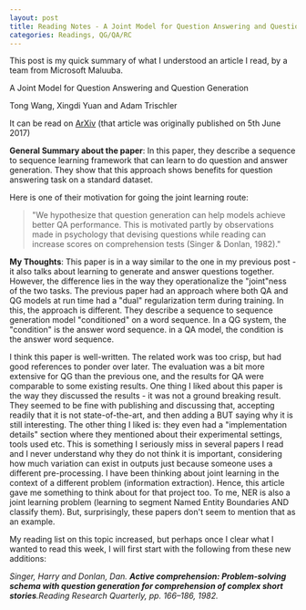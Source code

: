 ```yaml
---
layout: post
title: Reading Notes - A Joint Model for Question Answering and Question Generation
categories: Readings, QG/QA/RC
---
```


This post is my quick summary of what I understood an article I read, by a team from Microsoft Maluuba.

A Joint Model for Question Answering and Question Generation

Tong Wang, Xingdi Yuan and Adam Trischler

It can be read on [ArXiv](https://arxiv.org/pdf/1706.01450.pdf)
(that article was originally published on 5th June 2017)

**General Summary about the paper**: 
In this paper, they describe a sequence to sequence learning framework that can learn to do question and answer generation. They show that this approach shows benefits for question answering task on a standard dataset. 

Here is one of their motivation for going the joint learning route:
> "We  hypothesize that question generation can help models achieve better QA performance. This is motivated partly by observations made in
psychology that devising questions while reading can increase  scores  on  comprehension  tests  (Singer  &  Donlan, 1982)."

**My Thoughts**: 
This paper is in a way similar to the one in my previous post - it also talks about learning to generate and answer questions together. However, the difference lies in the way they operationalize the "joint"ness of the two tasks. The previous paper had an approach where both QA and QG models at run time had a "dual" regularization term during training. In this, the approach is different. They describe a sequence to sequence generation model "conditioned" on a word sequence. In a QG system, the "condition" is the answer word sequence. in a QA model, the condition is the answer word sequence. 

I think this paper is well-written. The related work was too crisp, but had good references to ponder over later. The evaluation was a bit more extensive for QG than the previous one, and the results for QA were comparable to some existing results. One thing I liked about this paper is the way they discussed the results - it was not a ground breaking result. They seemed to be fine with publishing and discussing that, accepting readily that it is not state-of-the-art, and then adding a BUT saying why it is still interesting. The other thing I liked is: they even had a "implementation details" section where they mentioned about their experimental settings, tools used etc. This is something I seriously miss in several papers I read and I never understand why they do not think it is important, considering how much variation can exist in outputs just because someone uses a different pre-processing. I have been thinking about joint learning in the context of a different problem (information extraction). Hence, this article gave me something to think about for that project too. To me, NER is also a joint learning problem (learning to segment Named Entity Boundaries AND classify them). But, surprisingly, these papers don't seem to mention that as an example. 

My reading list on this topic increased, but perhaps once I clear what I wanted to read this week, I will first start with the following from these new additions:

*Singer,  Harry  and  Donlan,  Dan. **Active  comprehension: Problem-solving  schema  with  question  generation  for comprehension of complex short stories**.Reading Research Quarterly, pp. 166–186, 1982.*
